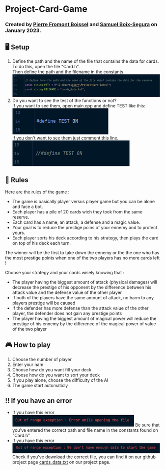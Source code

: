 # Project-Card-Game

### Created by <a href="https://github.com/Pierrafrom" target="_blank">Pierre Fromont Boissel</a> and <a href="https://github.com/Samuelito78" target="_blank">Samuel Boix-Segura</a> on January 2023. <br>

## 🖥️ Setup
1. Define the path and the name of the file that contains the data for cards. <br>
To do this, open the file "Card.h". <br>
Then define the path and the filename in the constants.
![Path](img/Path.PNG)
2. Do you want to see the test of the functions or not? <br>
If you want to see them, open main.cpp and define TEST like this: <br>
![testOn](img/testOn.PNG) <br>
If you don't want to see them just comment this line. <br>
![testOff](img/testOff.PNG)

## 📃 Rules
Here are the rules of the game : <br>
- The game is basically player versus player game but you can be alone and face a bot.
- Each player has a pile of 20 cards wich they took from the same reserve.
- Each card has a name, an attack, a defense and a magic value.
- Your goal is to reduce the prestige poins of your ennemy and to protect yours.
- Each player sorts his deck according to his strategy, then plays the card on top of his deck each turn. <br>

The winner will be the first to take down the ennemy or the the one who has the most prestige points when one of the two players has no more cards left !

Choose your strategy and your cards wisely knowing that : <br>
- The player having the biggest amount of attack (physical damages) will decrease the prestige of his
  opponent by the difference between his attack value and the defense value of the other player
- If both of the players have the same amount of attack, no harm to any players prestige will be caused
- If the defender has more defense than the attack value of the other player, the defender
  does not gain any prestige points
- The player having the biggest amount of magical power will reduce
  the prestige of his ennemy by the difference of the magical power of value of the two player <br>

## 🎮 How to play
1. Choose the number of player 
2. Enter your nam
3. Choose how do you want fill your deck
4. Choose how do you want to sort your deck
5. If you play alone, choose the difficulty of the AI
6. The game start automaticly

## ‼️ If you have an error
- If you have this error
  ![error](img/fileOpen.PNG)
  Be sure that you've entered the correct path and file name in the constants found on "Card.h"
- If you have this error
  ![error](img/data.PNG)
  Check if you've download the correct file, you can find it on our github project page <a href="https://github.com/Pierrafrom/Project-Card-Game/blob/main/cards_data.txt" target="_blank">cards_data.txt</a> on our project page.
